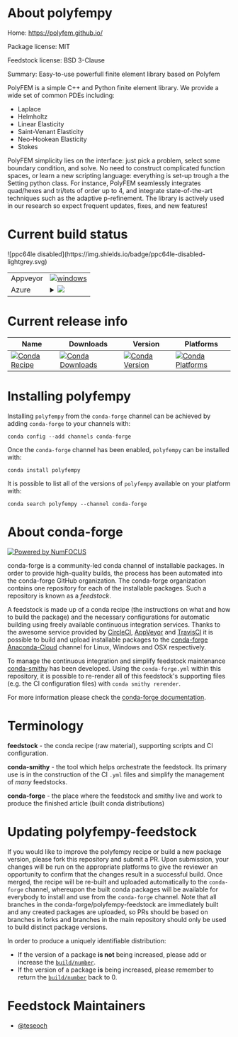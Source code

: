 About polyfempy
===============

Home: https://polyfem.github.io/

Package license: MIT

Feedstock license: BSD 3-Clause

Summary: Easy-to-use powerfull finite element library based on Polyfem

PolyFEM is a simple C++ and Python finite element library. We provide a wide set of common PDEs including:
- Laplace
- Helmholtz
- Linear Elasticity
- Saint-Venant Elasticity
- Neo-Hookean Elasticity
- Stokes

PolyFEM simplicity lies on the interface: just pick a problem, select some boundary condition, and solve.
No need to construct complicated function spaces, or learn a new scripting language: everything is set-up trough a the Setting python class.
For instance, PolyFEM seamlessly integrates quad/hexes and tri/tets of order up to 4, and integrate state-of-the-art techniques such as the adaptive p-refinement.
The library is actively used in our research so expect frequent updates, fixes, and new features!


Current build status
====================


<table><tr>
    <td>Appveyor</td>
    <td>
      <a href="https://ci.appveyor.com/project/conda-forge/polyfempy-feedstock/branch/master">
        <img alt="windows" src="https://img.shields.io/appveyor/ci/conda-forge/polyfempy-feedstock/master.svg?label=Windows">
      </a>
    </td>
  </tr>
    
  <tr>
    <td>Azure</td>
    <td>
      <details>
        <summary>
          <a href="https://dev.azure.com/conda-forge/feedstock-builds/_build/latest?definitionId=6182&branchName=master">
            <img src="https://dev.azure.com/conda-forge/feedstock-builds/_apis/build/status/polyfempy-feedstock?branchName=master">
          </a>
        </summary>
        <table>
          <thead><tr><th>Variant</th><th>Status</th></tr></thead>
          <tbody><tr>
              <td>linux_python3.6</td>
              <td>
                <a href="https://dev.azure.com/conda-forge/feedstock-builds/_build/latest?definitionId=6182&branchName=master">
                  <img src="https://dev.azure.com/conda-forge/feedstock-builds/_apis/build/status/polyfempy-feedstock?branchName=master&jobName=linux&configuration=linux_python3.6" alt="variant">
                </a>
              </td>
            </tr><tr>
              <td>linux_python3.7</td>
              <td>
                <a href="https://dev.azure.com/conda-forge/feedstock-builds/_build/latest?definitionId=6182&branchName=master">
                  <img src="https://dev.azure.com/conda-forge/feedstock-builds/_apis/build/status/polyfempy-feedstock?branchName=master&jobName=linux&configuration=linux_python3.7" alt="variant">
                </a>
              </td>
            </tr><tr>
              <td>osx_python3.6</td>
              <td>
                <a href="https://dev.azure.com/conda-forge/feedstock-builds/_build/latest?definitionId=6182&branchName=master">
                  <img src="https://dev.azure.com/conda-forge/feedstock-builds/_apis/build/status/polyfempy-feedstock?branchName=master&jobName=osx&configuration=osx_python3.6" alt="variant">
                </a>
              </td>
            </tr><tr>
              <td>osx_python3.7</td>
              <td>
                <a href="https://dev.azure.com/conda-forge/feedstock-builds/_build/latest?definitionId=6182&branchName=master">
                  <img src="https://dev.azure.com/conda-forge/feedstock-builds/_apis/build/status/polyfempy-feedstock?branchName=master&jobName=osx&configuration=osx_python3.7" alt="variant">
                </a>
              </td>
            </tr><tr>
              <td>win_c_compilervs2015cxx_compilervs2015python3.6</td>
              <td>
                <a href="https://dev.azure.com/conda-forge/feedstock-builds/_build/latest?definitionId=6182&branchName=master">
                  <img src="https://dev.azure.com/conda-forge/feedstock-builds/_apis/build/status/polyfempy-feedstock?branchName=master&jobName=win&configuration=win_c_compilervs2015cxx_compilervs2015python3.6" alt="variant">
                </a>
              </td>
            </tr><tr>
              <td>win_c_compilervs2015cxx_compilervs2015python3.7</td>
              <td>
                <a href="https://dev.azure.com/conda-forge/feedstock-builds/_build/latest?definitionId=6182&branchName=master">
                  <img src="https://dev.azure.com/conda-forge/feedstock-builds/_apis/build/status/polyfempy-feedstock?branchName=master&jobName=win&configuration=win_c_compilervs2015cxx_compilervs2015python3.7" alt="variant">
                </a>
              </td>
            </tr>
          </tbody>
        </table>
      </details>
    </td>
  </tr>
![ppc64le disabled](https://img.shields.io/badge/ppc64le-disabled-lightgrey.svg)
</table>

Current release info
====================

| Name | Downloads | Version | Platforms |
| --- | --- | --- | --- |
| [![Conda Recipe](https://img.shields.io/badge/recipe-polyfempy-green.svg)](https://anaconda.org/conda-forge/polyfempy) | [![Conda Downloads](https://img.shields.io/conda/dn/conda-forge/polyfempy.svg)](https://anaconda.org/conda-forge/polyfempy) | [![Conda Version](https://img.shields.io/conda/vn/conda-forge/polyfempy.svg)](https://anaconda.org/conda-forge/polyfempy) | [![Conda Platforms](https://img.shields.io/conda/pn/conda-forge/polyfempy.svg)](https://anaconda.org/conda-forge/polyfempy) |

Installing polyfempy
====================

Installing `polyfempy` from the `conda-forge` channel can be achieved by adding `conda-forge` to your channels with:

```
conda config --add channels conda-forge
```

Once the `conda-forge` channel has been enabled, `polyfempy` can be installed with:

```
conda install polyfempy
```

It is possible to list all of the versions of `polyfempy` available on your platform with:

```
conda search polyfempy --channel conda-forge
```


About conda-forge
=================

[![Powered by NumFOCUS](https://img.shields.io/badge/powered%20by-NumFOCUS-orange.svg?style=flat&colorA=E1523D&colorB=007D8A)](http://numfocus.org)

conda-forge is a community-led conda channel of installable packages.
In order to provide high-quality builds, the process has been automated into the
conda-forge GitHub organization. The conda-forge organization contains one repository
for each of the installable packages. Such a repository is known as a *feedstock*.

A feedstock is made up of a conda recipe (the instructions on what and how to build
the package) and the necessary configurations for automatic building using freely
available continuous integration services. Thanks to the awesome service provided by
[CircleCI](https://circleci.com/), [AppVeyor](https://www.appveyor.com/)
and [TravisCI](https://travis-ci.org/) it is possible to build and upload installable
packages to the [conda-forge](https://anaconda.org/conda-forge)
[Anaconda-Cloud](https://anaconda.org/) channel for Linux, Windows and OSX respectively.

To manage the continuous integration and simplify feedstock maintenance
[conda-smithy](https://github.com/conda-forge/conda-smithy) has been developed.
Using the ``conda-forge.yml`` within this repository, it is possible to re-render all of
this feedstock's supporting files (e.g. the CI configuration files) with ``conda smithy rerender``.

For more information please check the [conda-forge documentation](https://conda-forge.org/docs/).

Terminology
===========

**feedstock** - the conda recipe (raw material), supporting scripts and CI configuration.

**conda-smithy** - the tool which helps orchestrate the feedstock.
                   Its primary use is in the construction of the CI ``.yml`` files
                   and simplify the management of *many* feedstocks.

**conda-forge** - the place where the feedstock and smithy live and work to
                  produce the finished article (built conda distributions)


Updating polyfempy-feedstock
============================

If you would like to improve the polyfempy recipe or build a new
package version, please fork this repository and submit a PR. Upon submission,
your changes will be run on the appropriate platforms to give the reviewer an
opportunity to confirm that the changes result in a successful build. Once
merged, the recipe will be re-built and uploaded automatically to the
`conda-forge` channel, whereupon the built conda packages will be available for
everybody to install and use from the `conda-forge` channel.
Note that all branches in the conda-forge/polyfempy-feedstock are
immediately built and any created packages are uploaded, so PRs should be based
on branches in forks and branches in the main repository should only be used to
build distinct package versions.

In order to produce a uniquely identifiable distribution:
 * If the version of a package **is not** being increased, please add or increase
   the [``build/number``](https://conda.io/docs/user-guide/tasks/build-packages/define-metadata.html#build-number-and-string).
 * If the version of a package **is** being increased, please remember to return
   the [``build/number``](https://conda.io/docs/user-guide/tasks/build-packages/define-metadata.html#build-number-and-string)
   back to 0.

Feedstock Maintainers
=====================

* [@teseoch](https://github.com/teseoch/)

